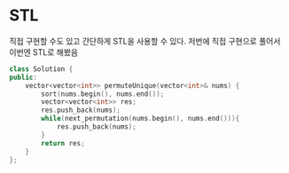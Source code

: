 # STL
직접 구현할 수도 있고 간단하게 STL을 사용할 수 있다. 저번에 직접 구현으로 풀어서 이번엔 STL로 해봤음

```c++
class Solution {
public:
    vector<vector<int>> permuteUnique(vector<int>& nums) {
        sort(nums.begin(), nums.end());
        vector<vector<int>> res;
        res.push_back(nums);
        while(next_permutation(nums.begin(), nums.end())){
            res.push_back(nums);
        }
        return res;
    }
};

```
